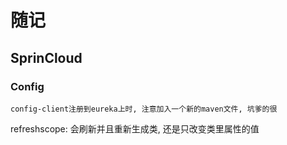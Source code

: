 # 随记

## SprinCloud

### Config

`config-client注册到eureka上时, 注意加入一个新的maven文件, 坑爹的很`

refreshscope: 会刷新并且重新生成类, 还是只改变类里属性的值